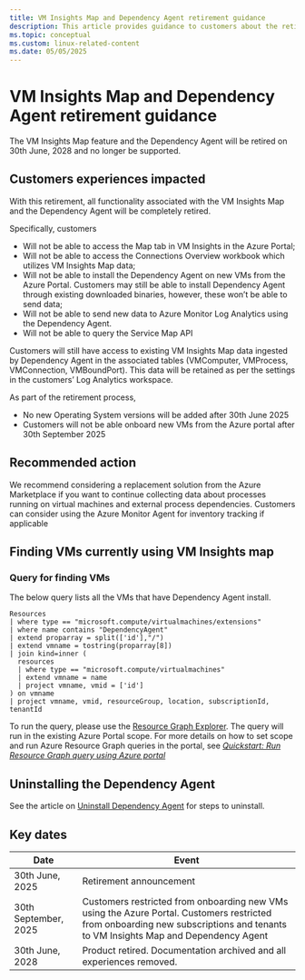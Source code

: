 ```yaml
---
title: VM Insights Map and Dependency Agent retirement guidance
description: This article provides guidance to customers about the retirement of VM insights Map feature and the associated Dependency Agent. 
ms.topic: conceptual
ms.custom: linux-related-content
ms.date: 05/05/2025
---
```


# VM Insights Map and Dependency Agent retirement guidance

The VM Insights Map feature and the Dependency Agent will be retired on 30th June, 2028 and no longer be supported.   


## Customers experiences impacted 

With this retirement, all functionality associated with the VM Insights Map and the Dependency Agent will be completely retired. 

Specifically, customers  
- Will not be able to access the Map tab in VM Insights in the Azure Portal;
- Will not be able to access the Connections Overview workbook which utilizes VM Insights Map data;
- Will not be able to install the Dependency Agent on new VMs from the Azure Portal. Customers may still be able to install Dependency Agent through existing downloaded binaries, however, these won’t be able to send data;
- Will not be able to send new data to Azure Monitor Log Analytics using the Dependency Agent.
- Will not be able to query the Service Map API   

Customers will still have access to existing VM Insights Map data ingested by Dependency Agent in the associated tables (VMComputer, VMProcess, VMConnection, VMBoundPort). This data will be retained as per the settings in the customers’ Log Analytics workspace.  

As part of the retirement process, 

- No new Operating System versions will be added after 30th June 2025
- Customers will not be able onboard new VMs from the Azure portal after 30th September 2025

 
## Recommended action  

We recommend considering a replacement solution from the Azure Marketplace if you want to continue collecting data about processes running on virtual machines and external process dependencies. Customers can consider using the Azure Monitor Agent for inventory tracking if applicable 

## Finding VMs currently using VM Insights map 

### Query for finding VMs

The below query lists all the VMs that have Dependency Agent install. 

```kusto
Resources
| where type == "microsoft.compute/virtualmachines/extensions"
| where name contains "DependencyAgent"
| extend proparray = split(['id'],"/")
| extend vmname = tostring(proparray[8])
| join kind=inner (
  resources
  | where type == "microsoft.compute/virtualmachines" 
  | extend vmname = name
  | project vmname, vmid = ['id']
) on vmname
| project vmname, vmid, resourceGroup, location, subscriptionId, tenantId
```
To run the query, please use the [Resource Graph Explorer](https://portal.azure.com/#view/HubsExtension/ArgQueryBlade). The query will run in the existing Azure Portal scope. For more details on how to set scope and run Azure Resource Graph queries in the portal, see *[Quickstart: Run Resource Graph query using Azure portal](https://learn.microsoft.com/en-us/azure/governance/resource-graph/first-query-portal)*

## Uninstalling the Dependency Agent

See the article on [Uninstall Dependency Agent](https://learn.microsoft.com/azure/azure-monitor/vm/vminsights-dependency-agent#uninstall-dependency-agent) for steps to uninstall. 


## Key dates 

| Date      | Event       |
| ------------- | ------------- |
| 30th June, 2025  | Retirement announcement |
| 30th September, 2025  | Customers restricted from onboarding new VMs using the Azure Portal. Customers restricted from onboarding new subscriptions and tenants to VM Insights Map and Dependency Agent  |
| 30th June, 2028 | Product retired. Documentation archived and all experiences removed.  | 
